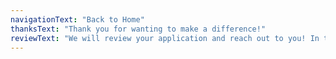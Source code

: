 ```yaml
---
navigationText: "Back to Home"
thanksText: "Thank you for wanting to make a difference!"
reviewText: "We will review your application and reach out to you! In the meantime, meet our team:"
---
```

